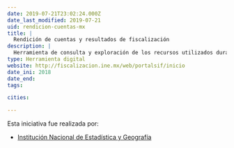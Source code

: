 ```yaml
---
date: 2019-07-21T23:02:24.000Z
date_last_modified: 2019-07-21
uid: rendicion-cuentas-mx
title: |
  Rendición de cuentas y resultados de fiscalización
description: |
  Herramienta de consulta y exploración de los recursos utilizados durante el proceso electoral por cada candidato, así como la comparación de candidaturas y la descarga de informes,reportes y monitoreos.
type: Herramienta digital
website: http://fiscalizacion.ine.mx/web/portalsif/inicio
date_ini: 2018
date_end: 
tags:

cities: 

---
```


Esta iniciativa fue realizada por:

- [Institución Nacional de Estadística y Geografía](/organizaciones/ine-mx)
